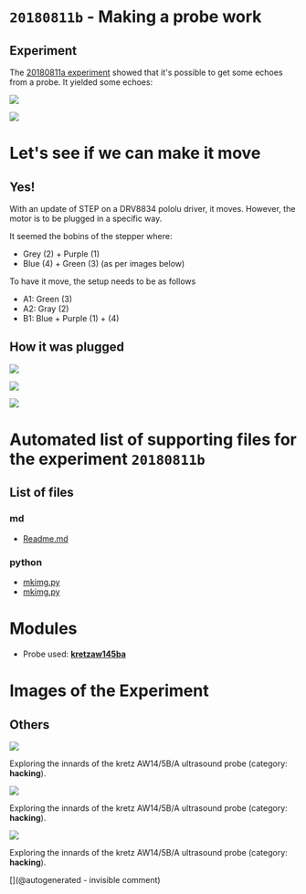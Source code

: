 #  `20180811b` - Making a probe work

## Experiment

The [20180811a experiment](/include/images/kretzaw145ba/20180811a/20180811a-Processing.ipynb) showed that it's possible to get some echoes from a probe. It yielded some echoes:

![](/include/images/kretzaw145ba/20180811a/20180811a-3first-lines.jpg)

![](/include/images/kretzaw145ba/20180811a/20180811a-3first-lines-fft.jpg)

# Let's see if we can make it move

## Yes! 

With an update of STEP on a DRV8834 pololu driver, it moves. However, the motor is to be plugged in a specific way.

It seemed the bobins of the stepper where:
* Grey (2) + Purple (1)
* Blue (4) + Green (3)
(as per images below)

To have it move, the setup needs to be as follows  

* A1: Green (3)
* A2: Gray (2)
* B1: Blue + Purple (1) + (4)

## How it was plugged

![](/include/images/kretzaw145ba/20180811b/P_20180811_175204.jpg)

![](/include/images/kretzaw145ba/20180811b/P_20180811_175211.jpg)

![](/include/images/kretzaw145ba/20180811b/P_20180811_175217.jpg)



# Automated list of supporting files for the __experiment `20180811b`__

## List of files

### md

* [Readme.md](/include/images/kretzaw145ba/20180811b/Readme.md)


### python

* [mkimg.py](/include/images/kretzaw145ba/20180812a/mkimg.py)
* [mkimg.py](/include/images/kretzaw145ba/20180811b/mkimg.py)





# Modules

* Probe used: __[kretzaw145ba](/include/probes/auto/kretzaw145ba.md)__




# Images of the Experiment

## Others

![](/include/images/kretzaw145ba/20180811b/P_20180811_175204.jpg)

Exploring the innards of the kretz AW14/5B/A ultrasound probe (category: __hacking__).

![](/include/images/kretzaw145ba/20180811b/P_20180811_175217.jpg)

Exploring the innards of the kretz AW14/5B/A ultrasound probe (category: __hacking__).

![](/include/images/kretzaw145ba/20180811b/P_20180811_175211.jpg)

Exploring the innards of the kretz AW14/5B/A ultrasound probe (category: __hacking__).










[](@autogenerated - invisible comment)